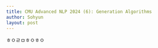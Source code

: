 ```yaml
---
title: CMU Advanced NLP 2024 (6): Generation Algorithms
author: Sohyun
layout: post
---
```


ㅎㅇㄹㅁㅎㅇㅎㅇ
<!--stackedit_data:
eyJoaXN0b3J5IjpbMTA4OTk1NDc3Ml19
-->